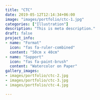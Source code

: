 ```yaml
---
title: "CTC"
date: 2019-05-12T12:14:34+06:00
image: "images/portfolio/ctc-1.jpg"
categories: ["Illustration"]
description: "This is meta description."
draft: false
project_info:
- name: "Format"
  icon: "fas fa-ruler-combined"
  content: "50cm x 40cm"
- name: "Support"
  icon: "fas fa-paint-brush"
  content: "Watercolor on Paper"
gallery_images:
- images/portfolio/ctc-2.jpg
- images/portfolio/ctc-3.jpg
- images/portfolio/ctc-4.jpg

---
```

